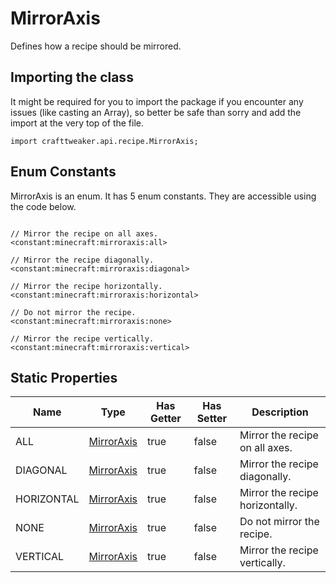 # MirrorAxis

Defines how a recipe should be mirrored.

## Importing the class

It might be required for you to import the package if you encounter any issues (like casting an Array), so better be safe than sorry and add the import at the very top of the file.
```zenscript
import crafttweaker.api.recipe.MirrorAxis;
```


## Enum Constants

MirrorAxis is an enum. It has 5 enum constants. They are accessible using the code below.

```zenscript

// Mirror the recipe on all axes.
<constant:minecraft:mirroraxis:all>

// Mirror the recipe diagonally.
<constant:minecraft:mirroraxis:diagonal>

// Mirror the recipe horizontally.
<constant:minecraft:mirroraxis:horizontal>

// Do not mirror the recipe.
<constant:minecraft:mirroraxis:none>

// Mirror the recipe vertically.
<constant:minecraft:mirroraxis:vertical>
```
## Static Properties

| Name | Type | Has Getter | Has Setter | Description |
|------|------|------------|------------|-------------|
| ALL | [MirrorAxis](/vanilla/api/recipe/MirrorAxis) | true | false | Mirror the recipe on all axes. |
| DIAGONAL | [MirrorAxis](/vanilla/api/recipe/MirrorAxis) | true | false | Mirror the recipe diagonally. |
| HORIZONTAL | [MirrorAxis](/vanilla/api/recipe/MirrorAxis) | true | false | Mirror the recipe horizontally. |
| NONE | [MirrorAxis](/vanilla/api/recipe/MirrorAxis) | true | false | Do not mirror the recipe. |
| VERTICAL | [MirrorAxis](/vanilla/api/recipe/MirrorAxis) | true | false | Mirror the recipe vertically. |

